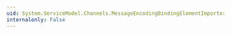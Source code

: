 ```yaml
---
uid: System.ServiceModel.Channels.MessageEncodingBindingElementImporter
internalonly: False
---
```

